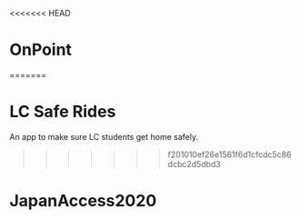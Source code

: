 <<<<<<< HEAD
# OnPoint
=======
# LC Safe Rides

An app to make sure LC students get home safely. 
>>>>>>> f201010ef26e1561f6d1cfcdc5c86dcbc2d5dbd3
# JapanAccess2020
